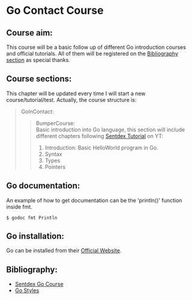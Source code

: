 # Go Contact Course

## Course aim:
This course will be a basic follow up of different Go introduction courses and official tutorials. All of them will be registered on the [Bibliography section](##Bibliography) as special thanks.

## Course sections:
This chapter will be updated every time I will start a new course/tutorial/test. Actually, the course structure is:

> GoInContact:
> > BumperCourse:  
> Basic introduction into Go language, this section will include different chapters following [Sentdex Tutorial](https://www.youtube.com/watch?v=G3PvTWRIhZA) on YT:  
> > 1. Introduction: Basic HelloWorld program in Go.
> > 2. Syntax
> > 3. Types
> > 4. Pointers


## Go documentation:

An example of how to get documentation can be the 'println()' function inside fmt.
```
$ godoc fmt Println
```

## Go installation:
Go can be installed from their [Official Website](https://golang.org/).

## Bibliography:
- [Sentdex Go Course](https://www.youtube.com/watch?v=G3PvTWRIhZA)
- [Go Styles](https://golang.org/doc/effective_go.html)
